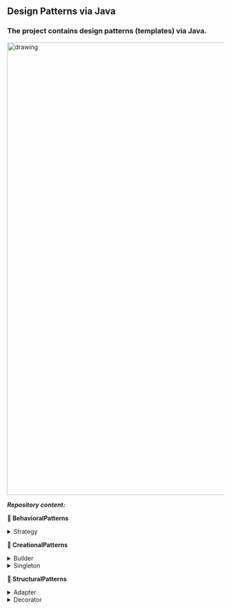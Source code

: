 ## Design Patterns via Java
### The project contains design patterns (templates) via Java.

<img src="https://im.wampi.ru/2022/11/12/d-p.jpg" alt="drawing" width="1050"/>

***Repository content:***

<strong>&#128194; BehavioralPatterns </strong> 

<!-- TABLE OF CONTENTS -->
<details>
  <summary>Strategy</summary>
  <ol>

  </ol>
</details>

<strong>&#128194; CreationalPatterns </strong> 

<!-- TABLE OF CONTENTS -->
<details>
  <summary>Builder</summary>
  <ol>

  </ol>
</details>

<!-- TABLE OF CONTENTS -->
<details>
  <summary>Singleton</summary>
  <ol>

  </ol>
</details>

<strong>&#128194; StructuralPatterns </strong> 

<!-- TABLE OF CONTENTS -->
<details>
  <summary>Adapter</summary>
  <ol>

  </ol>
</details>

<!-- TABLE OF CONTENTS -->
<details>
  <summary>Decorator</summary>
  <ol>

  </ol>
</details>